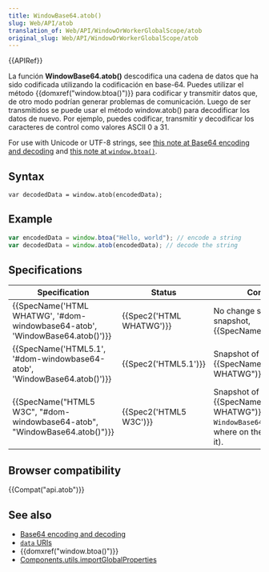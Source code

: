 ```yaml
---
title: WindowBase64.atob()
slug: Web/API/atob
translation_of: Web/API/WindowOrWorkerGlobalScope/atob
original_slug: Web/API/WindowOrWorkerGlobalScope/atob
---
```

{{APIRef}}

La función **WindowBase64.atob()** descodifica una cadena de datos que ha sido codificada utilizando la codificación en base-64. Puedes utilizar el método {{domxref("window.btoa()")}} para codificar y transmitir datos que, de otro modo podrían generar problemas de comunicación. Luego de ser transmitidos se puede usar el método window\.atob() para decodificar los datos de nuevo. Por ejemplo, puedes codificar, transmitir y decodificar los caracteres de control como valores ASCII 0 a 31.

For use with Unicode or UTF-8 strings, see [this note at Base64 encoding and decoding](/es/docs/Web/JavaScript/Base64_encoding_and_decoding#The_.22Unicode_Problem.22) and [this note at `window.btoa()`](/es/docs/Web/API/window.btoa#Unicode_Strings).

## Syntax

    var decodedData = window.atob(encodedData);

## Example

```js
var encodedData = window.btoa("Hello, world"); // encode a string
var decodedData = window.atob(encodedData); // decode the string
```

## Specifications

| Specification                                                                                        | Status                           | Comment                                                                                                                  |
| ---------------------------------------------------------------------------------------------------- | -------------------------------- | ------------------------------------------------------------------------------------------------------------------------ |
| {{SpecName('HTML WHATWG', '#dom-windowbase64-atob', 'WindowBase64.atob()')}} | {{Spec2('HTML WHATWG')}} | No change since the latest snapshot, {{SpecName("HTML5.1")}}.                                                   |
| {{SpecName('HTML5.1', '#dom-windowbase64-atob', 'WindowBase64.atob()')}}     | {{Spec2('HTML5.1')}}     | Snapshot of {{SpecName("HTML WHATWG")}}. No change.                                                             |
| {{SpecName("HTML5 W3C", "#dom-windowbase64-atob", "WindowBase64.atob()")}} | {{Spec2('HTML5 W3C')}}     | Snapshot of {{SpecName("HTML WHATWG")}}. Creation of `WindowBase64` (properties where on the target before it). |

## Browser compatibility

{{Compat("api.atob")}}

## See also

- [Base64 encoding and decoding](/Web/API/WindowBase64/Base64_encoding_and_decoding)
- [`data` URIs](/es/docs/data_URIs)
- {{domxref("window.btoa()")}}
- [Components.utils.importGlobalProperties](/es/docs/Components.utils.importGlobalProperties)
